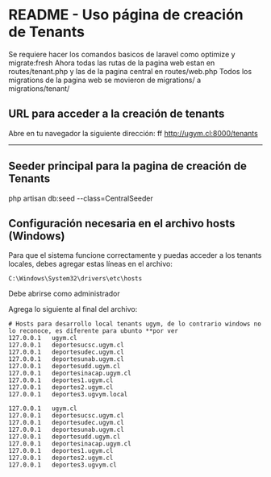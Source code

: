 # README - Uso página de creación de Tenants

Se requiere hacer los comandos basicos de laravel como optimize y migrate:fresh
Ahora todas las rutas de la pagina web estan en routes/tenant.php y las de la pagina central en routes/web.php
Todos los migrations de la pagina web se movieron de migrations/ a migrations/tenant/

## URL para acceder a la creación de tenants

Abre en tu navegador la siguiente dirección: ff
http://ugym.cl:8000/tenants

---

## Seeder principal para la pagina de creación de Tenants

php artisan db:seed --class=CentralSeeder

## Configuración necesaria en el archivo hosts (Windows)

Para que el sistema funcione correctamente y puedas acceder a los tenants locales, debes agregar estas líneas en el archivo:

    C:\Windows\System32\drivers\etc\hosts

Debe abrirse como administrador

Agrega lo siguiente al final del archivo:

```plaintext
# Hosts para desarrollo local tenants ugym, de lo contrario windows no lo reconoce, es diferente para ubunto **por ver
127.0.0.1   ugym.cl
127.0.0.1   deportesucsc.ugym.cl
127.0.0.1   deportesudec.ugym.cl
127.0.0.1   deportesunab.ugym.cl
127.0.0.1   deportesudd.ugym.cl
127.0.0.1   deportesinacap.ugym.cl
127.0.0.1   deportes1.ugym.cl
127.0.0.1   deportes2.ugym.cl
127.0.0.1   deportes3.ugvym.local

127.0.0.1   ugym.cl
127.0.0.1   deportesucsc.ugym.cl
127.0.0.1   deportesudec.ugym.cl
127.0.0.1   deportesunab.ugym.cl
127.0.0.1   deportesudd.ugym.cl
127.0.0.1   deportesinacap.ugym.cl
127.0.0.1   deportes1.ugym.cl
127.0.0.1   deportes2.ugym.cl
127.0.0.1   deportes3.ugvym.cl